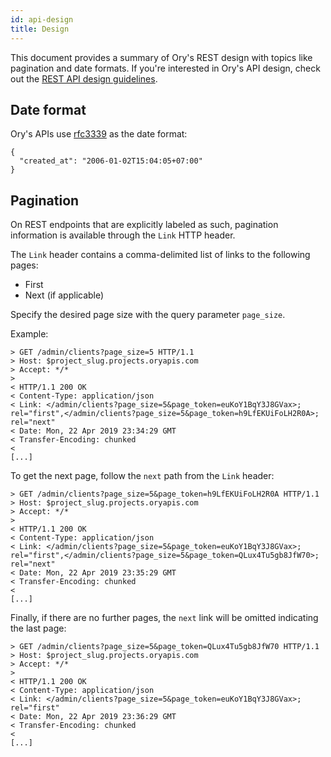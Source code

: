 ```yaml
---
id: api-design
title: Design
---
```


This document provides a summary of Ory's REST design with topics like pagination and date formats. If you're interested in Ory's
API design, check out the [REST API design guidelines](../open-source/guidelines/rest-api-guidelines.mdx).

## Date format

Ory's APIs use [rfc3339](https://tools.ietf.org/html/rfc3339) as the date format:

```
{
  "created_at": "2006-01-02T15:04:05+07:00"
}
```

## Pagination

On REST endpoints that are explicitly labeled as such, pagination information is available through the `Link` HTTP header.

The `Link` header contains a comma-delimited list of links to the following pages:

- First
- Next (if applicable)

Specify the desired page size with the query parameter `page_size`.

Example:

```
> GET /admin/clients?page_size=5 HTTP/1.1
> Host: $project_slug.projects.oryapis.com
> Accept: */*
>
< HTTP/1.1 200 OK
< Content-Type: application/json
< Link: </admin/clients?page_size=5&page_token=euKoY1BqY3J8GVax>; rel="first",</admin/clients?page_size=5&page_token=h9LfEKUiFoLH2R0A>; rel="next"
< Date: Mon, 22 Apr 2019 23:34:29 GMT
< Transfer-Encoding: chunked
<
[...]
```

To get the next page, follow the `next` path from the `Link` header:

```
> GET /admin/clients?page_size=5&page_token=h9LfEKUiFoLH2R0A HTTP/1.1
> Host: $project_slug.projects.oryapis.com
> Accept: */*
>
< HTTP/1.1 200 OK
< Content-Type: application/json
< Link: </admin/clients?page_size=5&page_token=euKoY1BqY3J8GVax>; rel="first",</admin/clients?page_size=5&page_token=QLux4Tu5gb8JfW70>; rel="next"
< Date: Mon, 22 Apr 2019 23:35:29 GMT
< Transfer-Encoding: chunked
<
[...]
```

Finally, if there are no further pages, the `next` link will be omitted indicating the last page:

```
> GET /admin/clients?page_size=5&page_token=QLux4Tu5gb8JfW70 HTTP/1.1
> Host: $project_slug.projects.oryapis.com
> Accept: */*
>
< HTTP/1.1 200 OK
< Content-Type: application/json
< Link: </admin/clients?page_size=5&page_token=euKoY1BqY3J8GVax>; rel="first"
< Date: Mon, 22 Apr 2019 23:36:29 GMT
< Transfer-Encoding: chunked
<
[...]
```
